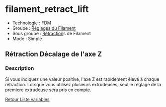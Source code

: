 # filament_retract_lift

* Technologie : FDM
* Groupe : [Réglages du Filament](../filament_settings/filament_settings.md)
* Sous groupe : [Rétraction](../filament_settings/filament_settings.md#rétraction)s de Filament
* Mode : Simple

## Rétraction Décalage de l'axe Z

### Description

Si vous indiquez une valeur positive, l'axe Z est rapidement élevé à chaque rétraction. Lorsque vous utilisez plusieurs extrudeuses, seul le réglage de la premiere extrudeuse sera pris en compte.


[Retour Liste variables](variable_list.md)
